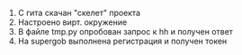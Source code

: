 1. С гита скачан "скелет" проекта
2. Настроено вирт. окружение
3. В файле tmp.py опробован запрос к hh и получен ответ
4. На supergob выполнена регистрация и получен токен
